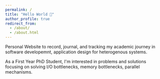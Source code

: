 ```yaml
---
permalink: /
title: "Hello World 👋"
author_profile: true
redirect_from: 
  - /about/
  - /about.html
---
```


Personal Website to record, journal, and tracking my academic journey in software developemnt, application design for heterogenous systems.

As a First Year PhD Student, I'm interested in problems and solutions focusing on solving I/O bottlenecks, memory bottlenecks, parallel mechanisms.
